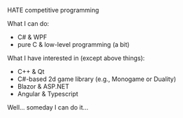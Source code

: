 HATE competitive programming

What I can do:
  - C# & WPF
  - pure C & low-level programming (a bit)


What I have interested in (except above things):
  - C++ & Qt
  - C#-based 2d game library (e.g., Monogame or Duality)
  - Blazor & ASP.NET
  - Angular & Typescript

Well... someday I can do it...

